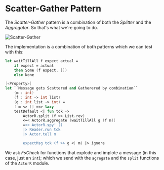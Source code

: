 # Scatter-Gather Pattern

The _Scatter-Gather_ pattern is a combination of both the _Splitter_ and the _Aggregator_. So that's what we're going to do.

![Scatter-Gather](http://www.enterpriseintegrationpatterns.com/img/BroadcastAggregate.gif)

The implementation is a combination of both patterns which we can test with this:

```fsharp
let waitTillAll f expect actual =
    if expect = actual 
    then Some (f expect, [])
    else None

[<Property>]
let ``Message gets Scattered and Gatherered by combination`` 
    (m : int)
    (f : int -> int list)
    (g : int list -> int) =
    f m <> [] ==> lazy
    testDefault <| fun tck ->
        ActorR.split (f >> List.rev)
        <=< ActorR.aggregate (waitTillAll g (f m))
        =<< ActorR.spy' ()
        |> Reader.run tck
        |> Actor.tell m

        expectMsg tck (f >> g <| m) |> ignore
```

We ask _FsCheck_ for functions that explode and implote a message (in this case, just an ```int```); 
which we send with the ```agregate``` and the ```split``` functions of the ```ActorR``` module.
